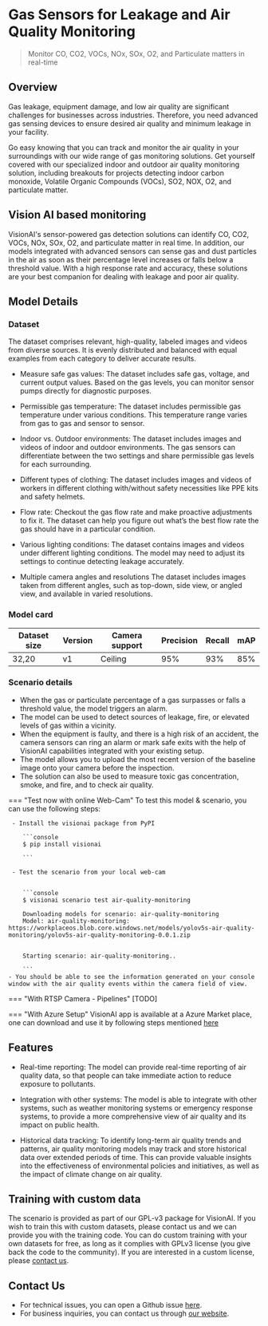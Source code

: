 # **Gas Sensors for Leakage and Air Quality Monitoring**

> Monitor CO, CO2, VOCs, NOx, SOx, O2, and Particulate matters in real-time 

## Overview

Gas leakage, equipment damage, and low air quality are significant challenges for businesses across industries. Therefore, you need advanced gas sensing devices to ensure desired air quality and minimum leakage in your facility. 

Go easy knowing that you can track and monitor the air quality in your surroundings with our wide range of gas monitoring solutions. Get yourself covered with our specialized indoor and outdoor air quality monitoring solution, including breakouts for projects detecting indoor carbon monoxide, Volatile Organic Compounds (VOCs), SO2, NOX, O2, and particulate matter.


## Vision AI based monitoring

VisionAI's sensor-powered gas detection solutions can identify CO, CO2, VOCs, NOx, SOx, O2, and particulate matter in real time. In addition, our models integrated with advanced sensors can sense gas and dust particles in the air as soon as their percentage level increases or falls below a threshold value. With a high response rate and accuracy, these solutions are your best companion for dealing with leakage and poor air quality. 

## Model Details

### Dataset

The dataset comprises relevant, high-quality, labeled images and videos from diverse sources. It is evenly distributed and balanced with equal examples from each category to deliver accurate results.

- Measure safe gas values: The dataset includes safe gas, voltage, and current output values. Based on the gas levels, you can monitor sensor pumps directly for diagnostic purposes.

- Permissible gas temperature: The dataset includes permissible gas temperature under various conditions. This temperature range varies from gas to gas and sensor to sensor.

- Indoor vs. Outdoor environments: The dataset includes images and videos of indoor and outdoor environments. The gas sensors can differentiate between the two settings and share permissible gas levels for each surrounding.

- Different types of clothing: The dataset includes images and videos of workers in different clothing with/without safety necessities like PPE kits and safety helmets.

- Flow rate: Checkout the gas flow rate and make proactive adjustments to fix it. The dataset can help you figure out what’s the best flow rate the gas should have in a particular condition.

- Various lighting conditions: The dataset contains images and videos under different lighting conditions. The model may need to adjust its settings to continue detecting leakage accurately.

- Multiple camera angles and resolutions The dataset includes images taken from different angles, such as top-down, side view, or angled view, and available in varied resolutions.



### Model card

 <div class="table">
    <table class="fl-table">
        <thead>
        <tr><th>Dataset size</th>
            <th>Version</th>
            <th>Camera support</th>
            <th>Precision</th>
            <th>Recall</th>
            <th> mAP  </th>  
        </thead>
        <tbody>
        <tr>
            <td>32,20</td>
            <td>v1</td>
            <td>Ceiling</td>
            <td>95% </td>
            <td>93% </td>
            <td>85% </td>
        </tr>
        </tbody>
    </table>
</div>

### Scenario details

- When the gas or particulate percentage of a gas surpasses or falls a threshold value, the model triggers an alarm.
- The model can be used to detect sources of leakage, fire, or elevated levels of gas within a vicinity. 
- When the equipment is faulty, and there is a high risk of an accident, the camera sensors can ring an alarm or mark safe exits with the help of VisionAI capabilities integrated with your existing setup.
- The model allows you to upload the most recent version of the baseline image onto your camera before the inspection.
- The solution can also be used to measure toxic gas concentration, smoke, and fire, and to check air quality.

=== "Test now with online Web-Cam"
     To test this model & scenario, you can use the following steps:

     - Install the visionai package from PyPI
     
        ```console
        $ pip install visionai
        
        ```
     
     - Test the scenario from your local web-cam
     

        ```console
        $ visionai scenario test air-quality-monitoring

        Downloading models for scenario: air-quality-monitoring
        Model: air-quality-monitoring: https://workplaceos.blob.core.windows.net/models/yolov5s-air-quality-monitoring/yolov5s-air-quality-monitoring-0.0.1.zip
        

        Starting scenario: air-quality-monitoring..

        ```
    - You should be able to see the information generated on your console window with the air quality events within the camera field of view.

=== "With RTSP Camera - Pipelines"
     [TODO]
 
=== "With Azure Setup"
     VisionAI app is available at a Azure Market place, one can download and use it by following steps mentioned [here](../overview/azure-managed-app.md)



## Features

- Real-time reporting: The model can provide real-time reporting of air quality data, so that people can take immediate action to reduce exposure to pollutants.

- Integration with other systems: The model is able to integrate with other systems, such as weather monitoring systems or emergency response systems, to provide a more comprehensive view of air quality and its impact on public health.

- Historical data tracking: To identify long-term air quality trends and patterns, air quality monitoring models may track and store historical data over extended periods of time. This can provide valuable insights into the effectiveness of environmental policies and initiatives, as well as the impact of climate change on air quality.

## Training with custom data

The scenario is provided as part of our GPL-v3 package for VisionAI. If you wish to train this with custom datasets, please contact us and we can provide you with the training code. You can do custom training with your own datasets for free, as long as it complies with GPLv3 license (you give back the code to the community). If you are interested in a custom license, please [contact us](../company/contact.md).


## Contact Us

- For technical issues, you can open a Github issue [here](https://github.com/visionify/visionai).
- For business inquiries, you can contact us through [our website](https://visionify.ai/contact).
